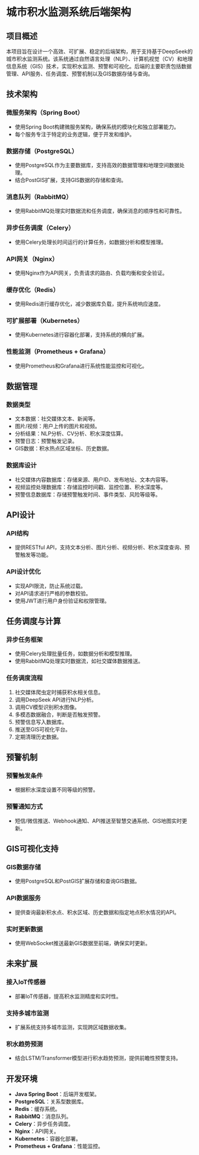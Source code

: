 # 城市积水监测系统后端架构

## 项目概述

本项目旨在设计一个高效、可扩展、稳定的后端架构，用于支持基于DeepSeek的城市积水监测系统。该系统通过自然语言处理（NLP）、计算机视觉（CV）和地理信息系统（GIS）技术，实现积水监测、预警和可视化。后端的主要职责包括数据管理、API服务、任务调度、预警机制以及GIS数据存储与查询。

## 技术架构

### 微服务架构（Spring Boot）
- 使用Spring Boot构建微服务架构，确保系统的模块化和独立部署能力。
- 每个服务专注于特定的业务逻辑，便于开发和维护。

### 数据存储（PostgreSQL）
- 使用PostgreSQL作为主要数据库，支持高效的数据管理和地理空间数据处理。
- 结合PostGIS扩展，支持GIS数据的存储和查询。

### 消息队列（RabbitMQ）
- 使用RabbitMQ处理实时数据流和任务调度，确保消息的顺序性和可靠性。

### 异步任务调度（Celery）
- 使用Celery处理长时间运行的计算任务，如数据分析和模型推理。

### API网关（Nginx）
- 使用Nginx作为API网关，负责请求的路由、负载均衡和安全验证。

### 缓存优化（Redis）
- 使用Redis进行缓存优化，减少数据库负载，提升系统响应速度。

### 可扩展部署（Kubernetes）
- 使用Kubernetes进行容器化部署，支持系统的横向扩展。

### 性能监测（Prometheus + Grafana）
- 使用Prometheus和Grafana进行系统性能监控和可视化。

## 数据管理

### 数据类型
- 文本数据：社交媒体文本、新闻等。
- 图片/视频：用户上传的图片和视频。
- 分析结果：NLP分析、CV分析、积水深度估算。
- 预警日志：预警触发记录。
- GIS数据：积水热点区域坐标、历史数据。

### 数据库设计
- 社交媒体内容数据库：存储来源、用户ID、发布地址、文本内容等。
- 视频监控处理数据库：存储监控时间戳、监控位置、积水深度等。
- 预警信息数据库：存储预警触发时间、事件类型、风险等级等。

## API设计

### API结构
- 提供RESTful API，支持文本分析、图片分析、视频分析、积水深度查询、预警触发等功能。

### API设计优化
- 实现API限流，防止系统过载。
- 对API请求进行严格的参数校验。
- 使用JWT进行用户身份验证和权限管理。

## 任务调度与计算

### 异步任务框架
- 使用Celery处理批量任务，如数据分析和模型推理。
- 使用RabbitMQ处理实时数据流，如社交媒体数据推送。

### 任务调度流程
1. 社交媒体爬虫定时捕获积水相关信息。
2. 调用DeepSeek API进行NLP分析。
3. 调用CV模型识别积水图像。
4. 多模态数据融合，判断是否触发预警。
5. 预警信息写入数据库。
6. 推送至GIS可视化平台。
7. 定期清理历史数据。

## 预警机制

### 预警触发条件
- 根据积水深度设置不同等级的预警。

### 预警通知方式
- 短信/微信推送、Webhook通知、API推送至智慧交通系统、GIS地图实时更新。

## GIS可视化支持

### GIS数据存储
- 使用PostgreSQL和PostGIS扩展存储和查询GIS数据。

### API数据服务
- 提供查询最新积水点、积水区域、历史数据和指定地点积水情况的API。

### 实时更新数据
- 使用WebSocket推送最新GIS数据至前端，确保实时更新。

## 未来扩展

### 接入IoT传感器
- 部署IoT传感器，提高积水监测精度和实时性。

### 支持多城市监测
- 扩展系统支持多城市监测，实现跨区域数据收集。

### 积水趋势预测
- 结合LSTM/Transformer模型进行积水趋势预测，提供前瞻性预警支持。

## 开发环境

- **Java Spring Boot**：后端开发框架。
- **PostgreSQL**：关系型数据库。
- **Redis**：缓存系统。
- **RabbitMQ**：消息队列。
- **Celery**：异步任务调度。
- **Nginx**：API网关。
- **Kubernetes**：容器化部署。
- **Prometheus + Grafana**：性能监控。

